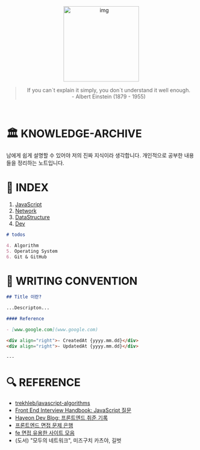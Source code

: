 <div align='center'>
  <img src="https://user-images.githubusercontent.com/90181028/205127418-6e0293b1-f9d3-4a6e-a44e-4cd176986f1c.png" width="200px" alt="img">
</div>
<blockquote align="center">
    If you can`t explain it simply, you don`t understand it well enough.<br>
    - Albert Einstein (1879 - 1955)
</blockquote>
  
  <br>

# 🏛 KNOWLEDGE-ARCHIVE

남에게 쉽게 설명할 수 있어야 저의 진짜 지식이라 생각합니다. 개인적으로 공부한 내용들을 정리하는 노트입니다.

# 📑 INDEX

1. [JavaScript](./1.JAVASCRIPT.md)
2. [Network](./2.NETWORK.md)
3. [DataStructure](./3.DATASTRUCTURE.md)
4. [Dev](./4.DEV.md)

```markdown
# todos

4. Algorithm
5. Operating System
6. Git & GitHub
```

# 📝 WRITING CONVENTION

```md
## Title 이란?

...Descripton...

#### Reference

- [www.google.com](www.google.com)

<div align="right">- CreatedAt {yyyy.mm.dd}</div>
<div align="right">- UpdatedAt {yyyy.mm.dd}</div>

---
```

# 🔍 REFERENCE

- [trekhleb/javascript-algorithms](https://github.com/trekhleb/javascript-algorithms/blob/master/README.ko-KR.md)
- [Front End Interview Handbook: JavaScript 질문](https://www.frontendinterviewhandbook.com/kr/javascript-questions)
- [Hayeon Dev Blog: 프론트엔드 취준 기록](https://hayeondev.gatsbyjs.io/220610-2022-recruit/)
- [프론트엔드 면접 문제 은행](https://h5bp.org/Front-end-Developer-Interview-Questions/translations/korean/)
- [fe 면접 유용한 사이트 모음](https://xiubindev.tistory.com/120)
- (도서) "모두의 네트워크", 미즈구치 카츠야, 길벗
